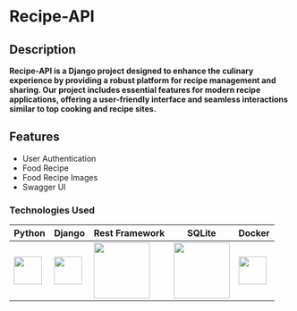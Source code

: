 # Recipe-API

## Description

**Recipe-API is a Django project designed to enhance the culinary experience by providing a robust platform for recipe management and sharing. Our project includes essential features for modern recipe applications, offering a user-friendly interface and seamless interactions similar to top cooking and recipe sites.**

## Features

- User Authentication
- Food Recipe
- Food Recipe Images
- Swagger UI



### Technologies Used

| Python | Django | Rest Framework | SQLite | Docker |
|--------|--------|----------------|--------|--------|
| <img src="https://upload.wikimedia.org/wikipedia/commons/c/c3/Python-logo-notext.svg" width="50"> | <img src="https://upload.wikimedia.org/wikipedia/commons/7/75/Django_logo.svg" width="50"> | <img src="https://www.django-rest-framework.org/img/logo.png" width="100"> | <img src="https://www.sqlite.org/images/sqlite370_banner.gif" width="100"> | <img src="https://upload.wikimedia.org/wikipedia/commons/4/4e/Docker_%28container_engine%29_logo.svg" width="50"> |


